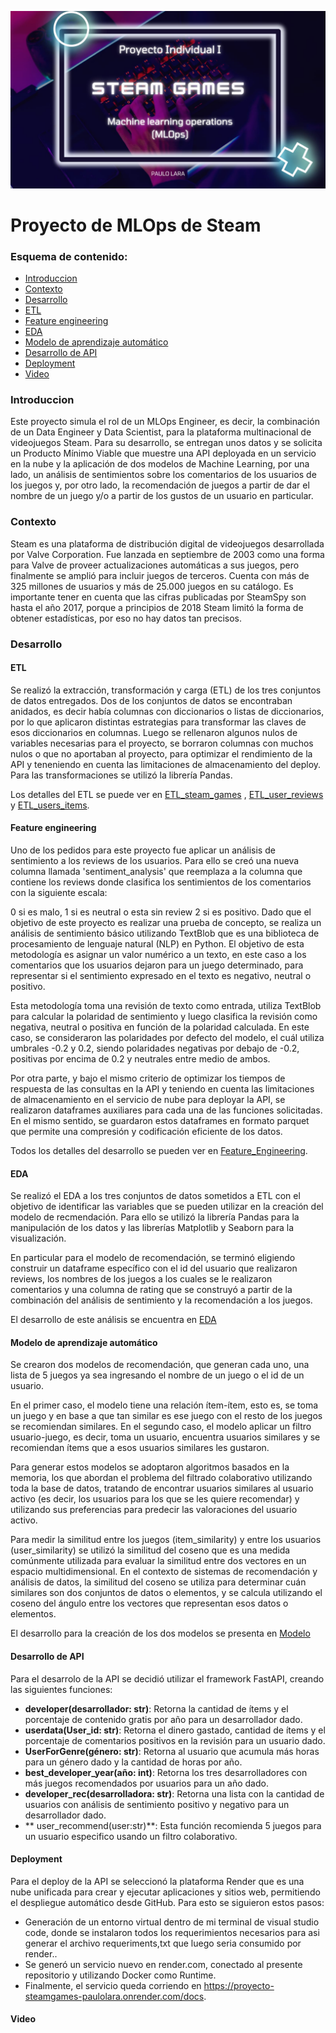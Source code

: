 ![](https://github.com/paulorlv/Proyecto1_SteamGames_Henry/blob/main/IMG-20240206-WA0040.jpg)
# Proyecto de MLOps de Steam

### Esquema de contenido:
- [Introduccion](https://github.com/paulorlv/Proyecto1_SteamGames_Henry/blob/main/README.md#introduccion)
- [Contexto](https://github.com/paulorlv/Proyecto1_SteamGames_Henry/blob/main/README.md#contexto)
- [Desarrollo](https://github.com/paulorlv/Proyecto1_SteamGames_Henry/blob/main/README.md#desarrollo)
 - [ETL](https://github.com/paulorlv/Proyecto1_SteamGames_Henry/blob/main/README.md#etl)
 - [Feature engineering](https://github.com/paulorlv/Proyecto1_SteamGames_Henry/blob/main/README.md#feature-engineering)
  - [EDA](https://github.com/paulorlv/Proyecto1_SteamGames_Henry/blob/main/README.md#eda)
  - [Modelo de aprendizaje automático](https://github.com/paulorlv/Proyecto1_SteamGames_Henry/blob/main/README.md#modelo-de-aprendizaje-autom%C3%A1tico)
  - [Desarrollo de API](https://github.com/paulorlv/Proyecto1_SteamGames_Henry/blob/main/README.md#desarrollo-de-api)
  - [Deployment](https://github.com/paulorlv/Proyecto1_SteamGames_Henry/blob/main/README.md#deployment)
  - [Video](https://github.com/paulorlv/Proyecto1_SteamGames_Henry/blob/main/README.md#video)

### Introduccion
Este proyecto simula el rol de un MLOps Engineer, es decir, la combinación de un Data Engineer y Data Scientist, para la plataforma multinacional de videojuegos Steam. Para su desarrollo, se entregan unos datos y se solicita un Producto Mínimo Viable que muestre una API deployada en un servicio en la nube y la aplicación de dos modelos de Machine Learning, por una lado, un análisis de sentimientos sobre los comentarios de los usuarios de los juegos y, por otro lado, la recomendación de juegos a partir de dar el nombre de un juego y/o a partir de los gustos de un usuario en particular.

### Contexto

Steam es una plataforma de distribución digital de videojuegos desarrollada por Valve Corporation. Fue lanzada en septiembre de 2003 como una forma para Valve de proveer actualizaciones automáticas a sus juegos, pero finalmente se amplió para incluir juegos de terceros. Cuenta con más de 325 millones de usuarios y más de 25.000 juegos en su catálogo. Es importante tener en cuenta que las cifras publicadas por SteamSpy son hasta el año 2017, porque a principios de 2018 Steam limitó la forma de obtener estadísticas, por eso no hay datos tan precisos.

### Desarrollo
#### ETL
Se realizó la extracción, transformación y carga (ETL) de los tres conjuntos de datos entregados. Dos de los conjuntos de datos se encontraban anidados, es decir había columnas con diccionarios o listas de diccionarios, por lo que aplicaron distintas estrategias para transformar las claves de esos diccionarios en columnas. Luego se rellenaron algunos nulos de variables necesarias para el proyecto, se borraron columnas con muchos nulos o que no aportaban al proyecto, para optimizar el rendimiento de la API y teneniendo en cuenta las limitaciones de almacenamiento del deploy. Para las transformaciones se utilizó la librería Pandas.

Los detalles del ETL se puede ver en [ETL_steam_games](https://github.com/paulorlv/Proyecto1_SteamGames_Henry/blob/main/ETL-/1_ETL_steam_games.ipynb) , [ETL_user_reviews](http://https://github.com/paulorlv/Proyecto1_SteamGames_Henry/blob/main/ETL-/1_ETL_user_reviews.ipynb "ETL_user_reviews") y [ETL_users_items](http://https://github.com/paulorlv/Proyecto1_SteamGames_Henry/blob/main/ETL-/1_ETL_users_items.ipynb "ETL_users_items").

#### Feature engineering

Uno de los pedidos para este proyecto fue aplicar un análisis de sentimiento a los reviews de los usuarios. Para ello se creó una nueva columna llamada 'sentiment_analysis' que reemplaza a la columna que contiene los reviews donde clasifica los sentimientos de los comentarios con la siguiente escala:

0 si es malo,
1 si es neutral o esta sin review
2 si es positivo.
Dado que el objetivo de este proyecto es realizar una prueba de concepto, se realiza un análisis de sentimiento básico utilizando TextBlob que es una biblioteca de procesamiento de lenguaje natural (NLP) en Python. El objetivo de esta metodología es asignar un valor numérico a un texto, en este caso a los comentarios que los usuarios dejaron para un juego determinado, para representar si el sentimiento expresado en el texto es negativo, neutral o positivo.

Esta metodología toma una revisión de texto como entrada, utiliza TextBlob para calcular la polaridad de sentimiento y luego clasifica la revisión como negativa, neutral o positiva en función de la polaridad calculada. En este caso, se consideraron las polaridades por defecto del modelo, el cuál utiliza umbrales -0.2 y 0.2, siendo polaridades negativas por debajo de -0.2, positivas por encima de 0.2 y neutrales entre medio de ambos.

Por otra parte, y bajo el mismo criterio de optimizar los tiempos de respuesta de las consultas en la API y teniendo en cuenta las limitaciones de almacenamiento en el servicio de nube para deployar la API, se realizaron dataframes auxiliares para cada una de las funciones solicitadas. En el mismo sentido, se guardaron estos dataframes en formato parquet que permite una compresión y codificación eficiente de los datos.

Todos los detalles del desarrollo se pueden ver en [Feature_Engineering](http://https://github.com/paulorlv/Proyecto1_SteamGames_Henry/blob/main/Feature_Engineering.ipynb "Feature_Engineering").
#### EDA
Se realizó el EDA a los tres conjuntos de datos sometidos a ETL con el objetivo de identificar las variables que se pueden utilizar en la creación del modelo de recmendación. Para ello se utilizó la librería Pandas para la manipulación de los datos y las librerías Matplotlib y Seaborn para la visualización.

En particular para el modelo de recomendación, se terminó eligiendo construir un dataframe específico con el id del usuario que realizaron reviews, los nombres de los juegos a los cuales se le realizaron comentarios y una columna de rating que se construyó a partir de la combinación del análisis de sentimiento y la recomendación a los juegos.

El desarrollo de este análisis se encuentra en [EDA](http://https://github.com/paulorlv/Proyecto1_SteamGames_Henry/tree/main/EDA "EDA")

#### Modelo de aprendizaje automático
Se crearon dos modelos de recomendación, que generan cada uno, una lista de 5 juegos ya sea ingresando el nombre de un juego o el id de un usuario.

En el primer caso, el modelo tiene una relación ítem-ítem, esto es, se toma un juego y en base a que tan similar es ese juego con el resto de los juegos se recomiendan similares. En el segundo caso, el modelo aplicar un filtro usuario-juego, es decir, toma un usuario, encuentra usuarios similares y se recomiendan ítems que a esos usuarios similares les gustaron.

Para generar estos modelos se adoptaron algoritmos basados en la memoria, los que abordan el problema del filtrado colaborativo utilizando toda la base de datos, tratando de encontrar usuarios similares al usuario activo (es decir, los usuarios para los que se les quiere recomendar) y utilizando sus preferencias para predecir las valoraciones del usuario activo.

Para medir la similitud entre los juegos (item_similarity) y entre los usuarios (user_similarity) se utilizó la similitud del coseno que es una medida comúnmente utilizada para evaluar la similitud entre dos vectores en un espacio multidimensional. En el contexto de sistemas de recomendación y análisis de datos, la similitud del coseno se utiliza para determinar cuán similares son dos conjuntos de datos o elementos, y se calcula utilizando el coseno del ángulo entre los vectores que representan esos datos o elementos.

El desarrollo para la creación de los dos modelos se presenta en [Modelo](https://github.com/paulorlv/Proyecto1_SteamGames_Henry/tree/main/Modelo)

#### Desarrollo de API
Para el desarrolo de la API se decidió utilizar el framework FastAPI, creando las siguientes funciones:
- **developer(desarrollador: str)**: Retorna la cantidad de ítems y el porcentaje de contenido gratis por año para un desarrollador dado.
- **userdata(User_id: str)**: Retorna el dinero gastado, cantidad de ítems y el porcentaje de comentarios positivos en la revisión para un usuario dado.
- **UserForGenre(género: str)**: Retorna al usuario que acumula más horas para un género dado y la cantidad de horas por año.
- **best_developer_year(año: int)**: Retorna los tres desarrolladores con más juegos recomendados por usuarios para un año dado.
- **developer_rec(desarrolladora: str)**: Retorna una lista con la cantidad de usuarios con análisis de sentimiento positivo y negativo para un desarrollador dado.
- ** user_recommend(user:str)**: Esta función recomienda 5 juegos para un usuario especifico usando un filtro colaborativo.

#### Deployment

Para el deploy de la API se seleccionó la plataforma Render que es una nube unificada para crear y ejecutar aplicaciones y sitios web, permitiendo el despliegue automático desde GitHub. Para esto se siguieron estos pasos:

- Generación de un entorno virtual dentro de mi terminal de visual studio code, donde se instalaron todos los requerimientos necesarios para asi generar el archivo requeriments,txt que luego seria consumido por render..
- Se generó un servicio nuevo en render.com, conectado al presente repositorio y utilizando Docker como Runtime.
- Finalmente, el servicio queda corriendo en https://proyecto-steamgames-paulolara.onrender.com/docs.

#### Video
